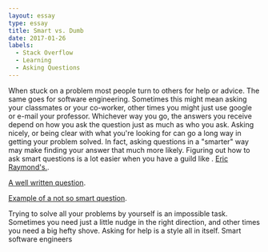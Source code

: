 ```yaml
---
layout: essay
type: essay
title: Smart vs. Dumb
date: 2017-01-26
labels:
  - Stack Overflow
  - Learning
  - Asking Questions
---
```


When stuck on a problem most people turn to others for help or advice. The same goes for software engineering. Sometimes this
might mean asking your classmates or your co-worker, other times you might just use google or e-mail your professor. Whichever way 
you go, the answers you receive depend on how you ask the question just as much as who you ask. Asking nicely, or being clear with 
what you're looking for can go a long way in getting your problem solved. In fact, asking questions in a "smarter" way may make
finding your answer that much more likely. Figuring out how to ask smart questions is a lot easier when you have a guild like . 
<a href="http://www.catb.org/esr/faqs/smart-questions.html">Eric Raymond's.</a>.


<a href="http://stackoverflow.com/questions/41883928/php-style-background-image-breaking-my-javascript-in-fun-new-ways">A well written question</a>.

<a href="http://stackoverflow.com/questions/41883945/ajax-is-not-working-for-me-can-someone-please-tell-me-what-i-am-doing-wrong">Example of a not so smart question</a>.



Trying to solve all your problems by yourself is an impossible task. Sometimes you need just a little nudge in the right direction, and other times you need a big hefty shove. Asking for help is a style all in itself. Smart software engineers  
